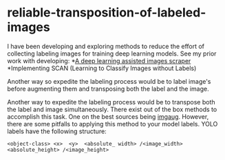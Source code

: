 # reliable-transposition-of-labeled-images
I have been developing and exploring methods to reduce the effort of collecting labeling images for training deep learning models. See my prior work with developing:
*[A deep learning assisted images scraper ]( https://github.com/clint-kristopher-morris/yolo-assisted-image-scrape)
*Implementing SCAN (Learning to Classify Images without Labels)

Another way so expedite the labeling process would be to label image's before augmenting them and transposing both the label and the image.

Another way to expedite the labeling process would be to transpose both the label and image simultaneously. There exist out of the box methods to accomplish this task. One on the best sources being [imgaug](https://imgaug.readthedocs.io/en/latest/source/installation.html).
However, there are some pitfalls to applying this method to your model labels. YOLO labels have the following structure:
```
<object-class> <x>  <y>  <absolute_ width> /<image_width>  <absolute_height> /<image_height>
```
